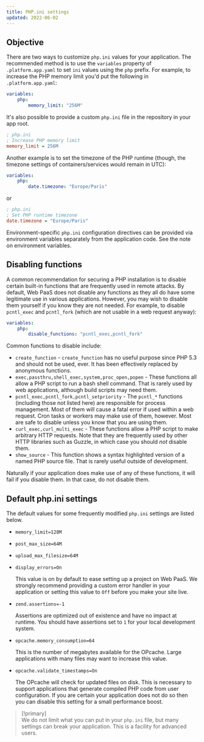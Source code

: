 ```yaml
---
title: PHP.ini settings
updated: 2022-06-02
---
```





## Objective  

There are two ways to customize `php.ini` values for your application.
The recommended method is to use the `variables` property
of `.platform.app.yaml` to set `ini` values using the `php` prefix.
For example, to increase the PHP memory limit you'd put the following in `.platform.app.yaml`:

```yaml
variables:
    php:
        memory_limit: "256M"
```

It's also possible to provide a custom `php.ini` file in the repository in your app root.

```ini
; php.ini
; Increase PHP memory limit
memory_limit = 256M
```

Another example is to set the timezone of the PHP runtime (though, the timezone settings of containers/services would remain in UTC):

```yaml
variables:
    php:
        date.timezone: "Europe/Paris"
```

or

```ini
; php.ini
; Set PHP runtime timezone
date.timezone = "Europe/Paris"
```

Environment-specific `php.ini` configuration directives can be provided via environment variables separately from the application code.
See the note on environment variables.

## Disabling functions

A common recommendation for securing a PHP installation is to disable certain built-in functions that are frequently used in remote attacks.  By default, Web PaaS does not disable any functions as they all do have some legitimate use in various applications.  However, you may wish to disable them yourself if you know they are not needed.  For example, to disable `pcntl_exec` and `pcntl_fork` (which are not usable in a web request anyway):

```yaml
variables:
    php:
        disable_functions: "pcntl_exec,pcntl_fork"
```

Common functions to disable include:

* `create_function` - `create_function` has no useful purpose since PHP 5.3 and should not be used, ever.  It has been effectively replaced by anonymous functions.
* `exec,passthru,shell_exec,system,proc_open,popen` - These functions all allow a PHP script to run a bash shell command. That is rarely used by web applications, although build scripts may need them.
* `pcntl_exec,pcntl_fork,pcntl_setpriority` - The `pcntl_*` functions (including those not listed here) are responsible for process management.  Most of them will cause a fatal error if used within a web request.  Cron tasks or workers may make use of them, however.  Most are safe to disable unless you know that you are using them.
* `curl_exec,curl_multi_exec` - These functions allow a PHP script to make arbitrary HTTP requests.  Note that they are frequently used by other HTTP libraries such as Guzzle, in which case you should *not* disable them.
* `show_source` - This function shows a syntax highlighted version of a named PHP source file.  That is rarely useful outside of development.

Naturally if your application does make use of any of these functions, it will fail if you disable them.  In that case, do not disable them.

## Default php.ini settings

The default values for some frequently modified `php.ini` settings are listed below.

* `memory_limit=128M`
* `post_max_size=64M`
* `upload_max_filesize=64M`
* `display_errors=On`

    This value is on by default to ease setting up a project on Web PaaS. We strongly recommend providing a custom error handler in your application or setting this value to `Off` before you make your site live.
* `zend.assertions=-1`

    Assertions are optimized out of existence and have no impact at runtime. You should have assertions set to `1` for your local development system.
* `opcache.memory_consumption=64`

    This is the number of megabytes available for the OPcache. Large applications with many files may want to increase this value.
* `opcache.validate_timestamps=On`

    The OPcache will check for updated files on disk. This is necessary to support applications that generate compiled PHP code from user configuration. If you are certain your application does not do so then you can disable this setting for a small performance boost.

> [!primary]  
> We do not limit what you can put in your `php.ini` file, but many settings can break your application. This is a facility for advanced users.
> 
